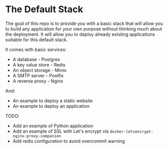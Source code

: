 # The Default Stack

The goal of this repo is to provide you with a basic stack that will allow you
to build any application for your own purpose without thinking much about the deployment.
It will allow you to deploy already existing applications suitable for this default stack.

It comes with basic services:

* A database - Postgres
* A key value store - Redis
* An object storage - Minio
* A SMTP server - Postfix
* A reverse proxy - Nginx

And: 

* An example to deploy a static website
* An example to deploy an application

TODO:

* Add an example of Python application
* Add an example of SSL with Let's encrypt via `docker-letsencrypt-nginx-proxy-companion`
* Add redis configuration to avoid overcommit warning
